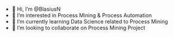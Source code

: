 - 👋 Hi, I’m @BlasiusN
- 👀 I’m interested in Process Mining & Process Automation
- 🌱 I’m currently learning Data Science related to Process Mining
- 💞️ I’m looking to collaborate on Process Mining Project

<!---
BlasiusN/BlasiusN is a ✨ special ✨ repository because its `README.md` (this file) appears on your GitHub profile.
You can click the Preview link to take a look at your changes.
--->
